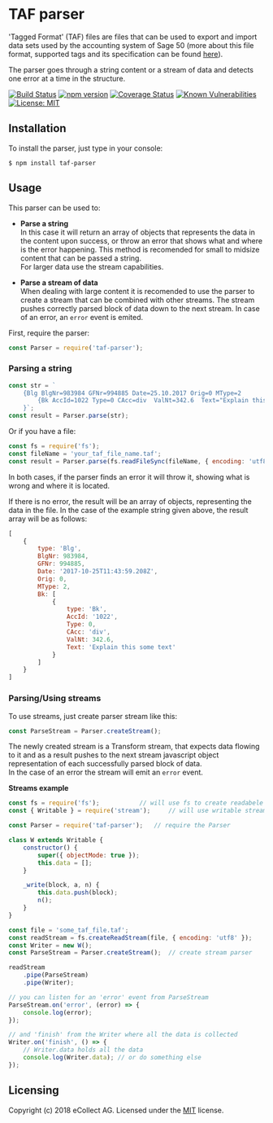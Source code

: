 # TAF parser

'Tagged Format' (TAF) files are files that can be used to export and import data sets used by the accounting system of Sage 50 (more about this file format, supported tags and its specification can be found [here](https://github.com/eCollect/taf-parser/blob/master/docs/Sage50.TAF.Format.pdf)).

The parser goes through a string content or a stream of data and detects one error at a time in the structure.

[![Build Status](https://travis-ci.org/eCollect/taf-parser.svg?branch=master)](https://travis-ci.org/eCollect/taf-parser) [![npm version](https://badge.fury.io/js/taf-parser.svg)](https://badge.fury.io/js/taf-parser) [![Coverage Status](https://coveralls.io/repos/github/eCollect/taf-parser/badge.svg?branch=master)](https://coveralls.io/github/eCollect/taf-parser?branch=master) [![Known Vulnerabilities](https://snyk.io/test/github/eCollect/taf-parser/badge.svg)](https://snyk.io/test/github/eCollect/taf-parser) [![License: MIT](https://img.shields.io/badge/License-MIT-blue.svg)](/eCollect/pateka/blob/master/LICENSE)

## Installation

To install the parser, just type in your console:

```shell
$ npm install taf-parser
```

## Usage

This parser can be used to:  

* **Parse a string**  
In this case it will return an array of objects that represents the data in the content upon success, or throw an error that shows what and where is the error happening. This method is recomended for small to midsize content that can be passed a string.  
For larger data use the stream capabilities.

* **Parse a stream of data**  
When dealing with large content it is recomended to use the parser to create a stream that can be combined with other streams. The stream pushes correctly parsed block of data down to the next stream. In case of an error, an `error` event is emited.

First, require the parser:
```javascript
const Parser = require('taf-parser');
```

### Parsing a string

```javascript
const str = `
    {Blg BlgNr=983984 GFNr=994885 Date=25.10.2017 Orig=0 MType=2
    	{Bk AccId=1022 Type=0 CAcc=div  ValNt=342.6  Text="Explain this some text"}
    }`;
const result = Parser.parse(str);
```

Or if you have a file:
```javascript
const fs = require('fs');
const fileName = 'your_taf_file_name.taf';
const result = Parser.parse(fs.readFileSync(fileName, { encoding: 'utf8' }));
```

In both cases, if the parser finds an error it will throw it, showing what is wrong and where it is located.

If there is no error, the result will be an array of objects, representing the data in the file. In the case of the example string given above, the result array will be as follows:
```javascript
[
    {
        type: 'Blg',
        BlgNr: 983984,
        GFNr: 994885,
        Date: '2017-10-25T11:43:59.208Z',
        Orig: 0,
        MType: 2,
        Bk: [
            {
                type: 'Bk',
                AccId: '1022',
                Type: 0,
                CAcc: 'div',
                ValNt: 342.6,
                Text: 'Explain this some text'
            }
        ]
    }
]
```


### Parsing/Using streams

To use streams, just create parser stream like this:
```javascript
const ParseStream = Parser.createStream();
```

The newly created stream is a Transform stream, that expects data flowing to it and as a result pushes to the next stream javascript object representation of each successfully parsed block of data.  
In the case of an error the stream will emit an `error` event.

**Streams example**
```javascript
const fs = require('fs');			// will use fs to create readabele file stream
const { Writable } = require('stream');		// will use writable stream to collect all the data

const Parser = require('taf-parser');	// require the Parser

class W extends Writable {
	constructor() {
		super({ objectMode: true });
		this.data = [];
	}

	_write(block, a, n) {
		this.data.push(block);
		n();
	}
}

const file = 'some_taf_file.taf';
const readStream = fs.createReadStream(file, { encoding: 'utf8' });
const Writer = new W();
const ParseStream = Parser.createStream();	// create stream parser

readStream
	.pipe(ParseStream)
	.pipe(Writer);

// you can listen for an 'error' event from ParseStream
ParseStream.on('error', (error) => {
	console.log(error);
});

// and 'finish' from the Writer where all the data is collected
Writer.on('finish', () => {
	// Writer.data holds all the data
	console.log(Writer.data); // or do something else
});
```

## Licensing

Copyright (c) 2018 eCollect AG.
Licensed under the [MIT](LICENSE) license.
